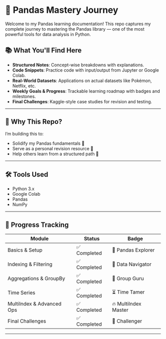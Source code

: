 # 🐼 Pandas Mastery Journey

Welcome to my Pandas learning documentation! This repo captures my complete journey to mastering the Pandas library — one of the most powerful tools for data analysis in Python.

## 📚 What You'll Find Here

- **Structured Notes**: Concept-wise breakdowns with explanations.
- **Code Snippets**: Practice code with input/output from Jupyter or Google Colab.
- **Real-World Datasets**: Applications on actual datasets like Pokémon, Netflix, etc.
- **Weekly Goals & Progress**: Trackable learning roadmap with badges and milestones.
- **Final Challenges**: Kaggle-style case studies for revision and testing.

---

## 🎯 Why This Repo?

I’m building this to:
- Solidify my Pandas fundamentals 💪
- Serve as a personal revision resource 🧠
- Help others learn from a structured path 🚀

---

## 🛠️ Tools Used

- Python 3.x
- Google Colab
- Pandas
- NumPy

---

## 🏁 Progress Tracking

| Module | Status | Badge |
|--------|--------|-------|
| Basics & Setup | ✅ Completed | 🥇 Pandas Explorer |
| Indexing & Filtering | ✅ Completed | 🥈 Data Navigator |
| Aggregations & GroupBy | ✅ Completed | 🥉 Group Guru |
| Time Series | ✅ Completed | ⏳ Time Tamer |
| MultiIndex & Advanced Ops | ✅ Completed | 🔥 MultiIndex Master |
| Final Challenges | ✅ Completed| 🚀 Challenger |

---
